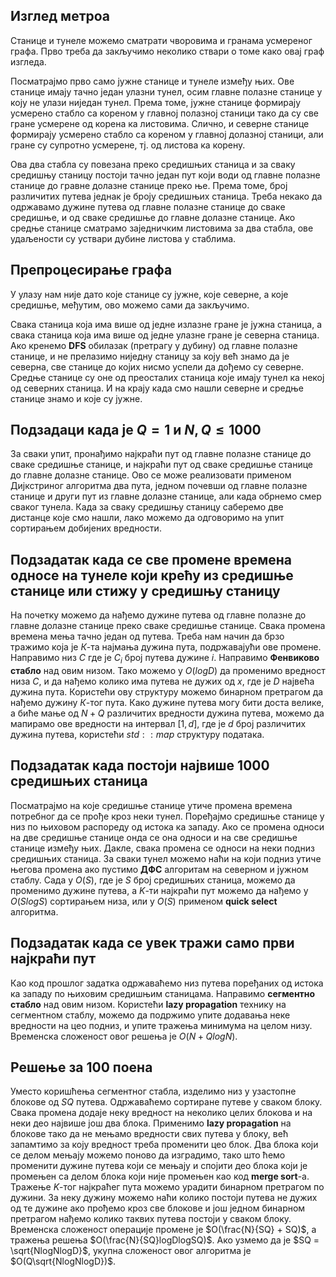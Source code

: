 ﻿## Изглед метроа

Станице и тунеле можемо сматрати чворовима и гранама усмереног графа. Прво треба да закључимо неколико ствари о томе како овај граф изгледа. 

Посматрајмо прво само јужне станице и тунеле између њих. Ове станице имају тачно један улазни тунел, осим главне полазне станице у коју не улази ниједан тунел. Према томе, јужне станице формирају усмерено стабло са кореном у главној полазној станици тако да су све гране усмерене од корена ка листовима. Слично, и северне станице формирају усмерено стабло са кореном у главној долазној станици, али гране су супротно усмерене, тј. од листова ка корену. 

Ова два стабла су повезана преко средишњих станица и за сваку средишњу станицу постоји тачно један пут који води од главне полазне станице до гравне долазне станице преко ње. Према томе, број различитих путева једнак је броју средишњих станица. Треба некако да одржавамо дужине путева од главне полазне станице до сваке средишње, и од сваке средишње до главне долазне станице. Ако средње станице сматрамо заједничким листовима за два стабла, ове удаљености су уствари дубине листова у стаблима.


## Препроцесирање графа

У улазу нам није дато које станице су јужне, које северне, а које средишње, међутим, ово можемо сами да закључимо. 

Свака станица која има више од једне излазне гране је јужна станица, а свака станица која има више од једне улазне гране је северна станица. Ако кренемо **DFS** обилазак (претрагу у дубину) од главне полазне станице, и не прелазимо ниједну станицу за коју већ знамо да је северна, све станице до којих нисмо успели да дођемо су северне. Средње станице су оне од преосталих станица које имају тунел ка некој од северних станица. И на крају када смо нашли северне и средње станице знамо и које су јужне.


## Подзадаци када је $Q = 1$ и $N, Q \leq 1000$

За сваки упит, пронађимо најкраћи пут од главне полазне станице до сваке средишње станице, и најкраћи пут од сваке средишње станице до главне долазне станице. Ово се може реализовати применом Дијкстриног алгоритма два пута, једном почевши од главне полазне станице и други пут из главне долазне станице, али када обрнемо смер сваког тунела. Када за сваку средишњу станицу саберемо две дистанце које смо нашли, лако можемо да одговоримо на упит сортирањем добијених вредности.


## Подзадатак када се све промене времена односе на тунеле који крећу из средишње станице или стижу у средишњу станицу

На почетку можемо да нађемо дужине путева од главне полазне до главне долазне станице преко сваке средишње станице. Свака промена времена мења тачно један од путева. Треба нам начин да брзо тражимо која је $К$-та најмања дужина пута, подржавајући ове промене. Направимо низ $C$ где је $C_i$ број путева дужине $i$. Направимо **Фенвиково стабло** над овим низом. Тако можемо у $O(logD)$ да променимо вредност низа $C$, и да нађемо колико има путева не дужих од $x$, где је $D$ највећа дужина пута. Користећи ову структуру можемо бинарном претрагом да нађемо дужину $К$-тог пута. Како дужине путева могу бити доста велике, а биће мање од $N+Q$ различитих вредности дужина путева, можемо да мапирамо ове вредности на интервал $[1, d]$, где је $d$ број различитих дужина путева, користећи $std::map$ структуру података.


## Подзадатак када постоји највише $1000$ средишњих станица

Посматрајмо на које средишње станице утиче промена времена потребног да се прође кроз неки тунел. Поређајмо средишње станице у низ по њиховом распореду од истока ка западу. Ако се промена односи на две средишње станице онда се она односи и на све средишње станице између њих. Дакле, свака промена се односи на неки подниз средишњих станица. За сваки тунел можемо наћи на који подниз утиче његова промена ако пустимо **ДФС** алгоритам на северном и јужном стаблу. Сада у $O(S)$, где је $S$ број средишњих станица, можемо да променимо дужине путева, а $K$-ти најкраћи пут можемо да нађемо у $O(SlogS)$ сортирањем низа, или у $O(S)$ применом **quick select** алгоритма.


## Подзадатак када се увек тражи само први најкраћи пут

Као код прошлог задатка одржаваћемо низ путева поређаних од истока ка западу по њиховим средишњим станицама. Направимо **сегментно стабло** над овим низом. Користећи **lazy propagation** технику на сегментном стаблу, можемо да подржимо упите додавања неке вредности на цео подниз, и упите тражења минимума на целом низу. Временска сложеност овог решења је $O(N+QlogN)$.


## Решење за 100 поена

Уместо коришћења сегментног стабла, изделимо низ у узастопне блокове од $SQ$ путева. Одржаваћемо сортиране путеве у сваком блоку. Свака промена додаје неку вредност на неколико целих блокова и на неки део највише још два блока. Применимо **lazy propagation** на блокове тако да не мењамо вредности свих путева у блоку, већ запамтимо за коју вредност треба променити цео блок. Два блока који се делом мењају можемо поново да изградимо, тако што ћемо променити дужине путева који се мењају и спојити део блока који је промењен са делом блока који није промењен као код **merge sort**-а. Тражење $K$-тог најкраћег пута можемо урадити бинарном претрагом по дужини. За неку дужину можемо наћи колико постоји путева не дужих од те дужине ако прођемо кроз све блокове и још једном бинарном претрагом нађемо колико таквих путева постоји у сваком блоку. Временска сложеност операције промене је $O(\frac{N}{SQ} + SQ)$, а тражења решења $O(\frac{N}{SQ}logDlogSQ)$. Ако узмемо да је $SQ = \sqrt{NlogNlogD}$, укупна сложеност овог алгоритма је $O(Q\sqrt{NlogNlogD})$.
